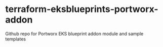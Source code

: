 # terraform-eksblueprints-portworx-addon
Github repo for Portworx EKS blueprint addon module and sample templates
